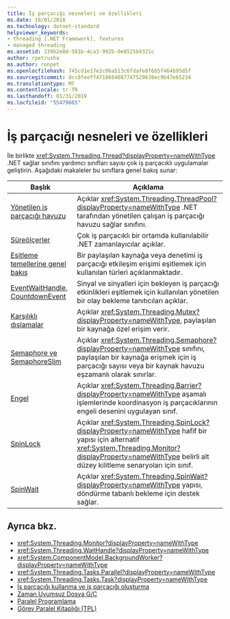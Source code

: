 ```yaml
---
title: İş parçacığı nesneleri ve özellikleri
ms.date: 10/01/2018
ms.technology: dotnet-standard
helpviewer_keywords:
- threading [.NET Framework], features
- managed threading
ms.assetid: 239b2e8d-581b-4ca3-992b-0e8525b9321c
author: rpetrusha
ms.author: ronpet
ms.openlocfilehash: 745cd1e17e2c06a513c6fdafe8f6b5f464b95d5f
ms.sourcegitcommit: dcc8feeff4718664087747529638ec9b47e65234
ms.translationtype: MT
ms.contentlocale: tr-TR
ms.lasthandoff: 01/31/2019
ms.locfileid: "55479665"
---
```

# <a name="threading-objects-and-features"></a>İş parçacığı nesneleri ve özellikleri

İle birlikte <xref:System.Threading.Thread?displayProperty=nameWithType> .NET sağlar sınıfını yardımcı sınıfları sayısı çok iş parçacıklı uygulamalar geliştirin. Aşağıdaki makaleler bu sınıflara genel bakış sunar:

|Başlık|Açıklama|  
|-----------|-----------------|  
|[Yönetilen iş parçacığı havuzu](the-managed-thread-pool.md)|Açıklar <xref:System.Threading.ThreadPool?displayProperty=nameWithType> .NET tarafından yönetilen çalışan iş parçacığı havuzu sağlar sınıfını.|  
|[Süreölçerler](timers.md)|Çok iş parçacıklı bir ortamda kullanılabilir .NET zamanlayıcılar açıklar.|
|[Eşitleme temellerine genel bakış](overview-of-synchronization-primitives.md)|Bir paylaşılan kaynağa veya denetimi iş parçacığı etkileşim erişimi eşitlemek için kullanılan türleri açıklanmaktadır.|
|[EventWaitHandle, CountdownEvent](eventwaithandle-autoresetevent-countdownevent-manualresetevent.md)|Sinyal ve sinyalleri için bekleyen iş parçacığı etkinlikleri eşitlemek için kullanılan yönetilen bir olay bekleme tanıtıcıları açıklar.|
|[Karşılıklı dışlamalar](mutexes.md)|Açıklar <xref:System.Threading.Mutex?displayProperty=nameWithType>, paylaşılan bir kaynağa özel erişim verir.|
|[Semaphore ve SemaphoreSlim](semaphore-and-semaphoreslim.md)|Açıklar <xref:System.Threading.Semaphore?displayProperty=nameWithType> sınıfını, paylaşılan bir kaynağa erişmek için iş parçacığı sayısı veya bir kaynak havuzu eşzamanlı olarak sınırlar.|
|[Engel](barrier.md)|Açıklar <xref:System.Threading.Barrier?displayProperty=nameWithType> aşamalı işlemlerinde koordinasyon iş parçacıklarının engeli desenini uygulayan sınıf.|
|[SpinLock](spinlock.md)|Açıklar <xref:System.Threading.SpinLock?displayProperty=nameWithType> hafif bir yapısı için alternatif <xref:System.Threading.Monitor?displayProperty=nameWithType> belirli alt düzey kilitleme senaryoları için sınıf.|
|[SpinWait](spinwait.md)|Açıklar <xref:System.Threading.SpinWait?displayProperty=nameWithType> yapısı, döndürme tabanlı bekleme için destek sağlar.|

## <a name="see-also"></a>Ayrıca bkz.

- <xref:System.Threading.Monitor?displayProperty=nameWithType>
- <xref:System.Threading.WaitHandle?displayProperty=nameWithType>
- <xref:System.ComponentModel.BackgroundWorker?displayProperty=nameWithType>
- <xref:System.Threading.Tasks.Parallel?displayProperty=nameWithType>
- <xref:System.Threading.Tasks.Task?displayProperty=nameWithType>
- [İş parçacığı kullanma ve iş parçacığı oluşturma](using-threads-and-threading.md)
- [Zaman Uyumsuz Dosya G/Ç](../io/asynchronous-file-i-o.md)
- [Paralel Programlama](../parallel-programming/index.md)
- [Görev Paralel Kitaplığı (TPL)](../parallel-programming/task-parallel-library-tpl.md)
